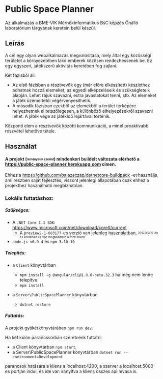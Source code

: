 # Public Space Planner

Az alkalmazás a BME-VIK Mérnökinformatikus BsC képzés Önálló laboratórium tárgyának keretein belül készül.

## Leírás

A cél egy olyan webalkalmazás megvalósítása, mely által egy közösségi területet a környezetében lakó emberek közösen rendezhessenek be. 
Ez egy egyszeri, játékszerű aktivitás keretében fog zajlani.

Két fázisból áll:
  
* Az első fázisban a résztvevők egy (már előre elkészített) készlethez adhatnak hozzá elemeket,
az egyedi elképzeléseik és szükségleteik alapján. Lehet rájuk szavazni, extra javaslatokat tenni, stb.
Az elemeket a játék üzemeltetői végérvényesíthetik.
* A második fázisban ezekből az elemekből a terület térképére helyezhetnek el tetszőlegesen, 
a különböző elhelyezésekről szavazni lehet. A játék vége az játékidő lejártával történik.

Központi elem a résztvevők közötti kommunikáció, a minél proaktívabb részvétel lehetővé tétele.

## Használat

#### A projekt (<sub><sup>reményeim szerint</sup></sub>) mindenkori buildelt változata elérhető a https://public-space-planner.herokuapp.com címen.

Ehhez a https://github.com/balazsczap/dotnetcore-buildpack -et használja, ami részben saját fejlesztés, viszont jelenlegi állapotában
csak ehhez a projekthez használható megbízhatóan.

### Lokális futtatáshoz:

##### Szükséges:
* A `.NET Core 1.1 SDK`: https://www.microsoft.com/net/download/core#/current 
  * A `preview2-1-003177`-es verzió van jelenleg használatban, 
  <sub><sup>2017.03.05-én és korábban ez volt megtalálható a fenti linken.</sup></sub>
* `node.js v6.9.4` és `npm 3.10.10`

##### Telepítés: 
* a `Client` könyvtárban
  * `npm install -g @angular/cli@1.0.0-beta.32.3` ha még nem lenne telepítve
  * `npm install`

* a `Server\PublicSpacePlanner` könyvtárban
  * `dotnet restore`

##### Futtatás:

A projekt gyökérkönyvtárában `npm run dev`.

Ha két külön parancssorban szeretnénk futtatni:
* a Client könyvtárban `npm start`,
* a Server\PublicSpacePlanner könyvtárban `dotnet run --environment=Development`

parancsok hatására a kliens a localhost:4200, a szerver a localhost:5000-es portján indul, és ide van irányítva a kliens összes api hívása is.

